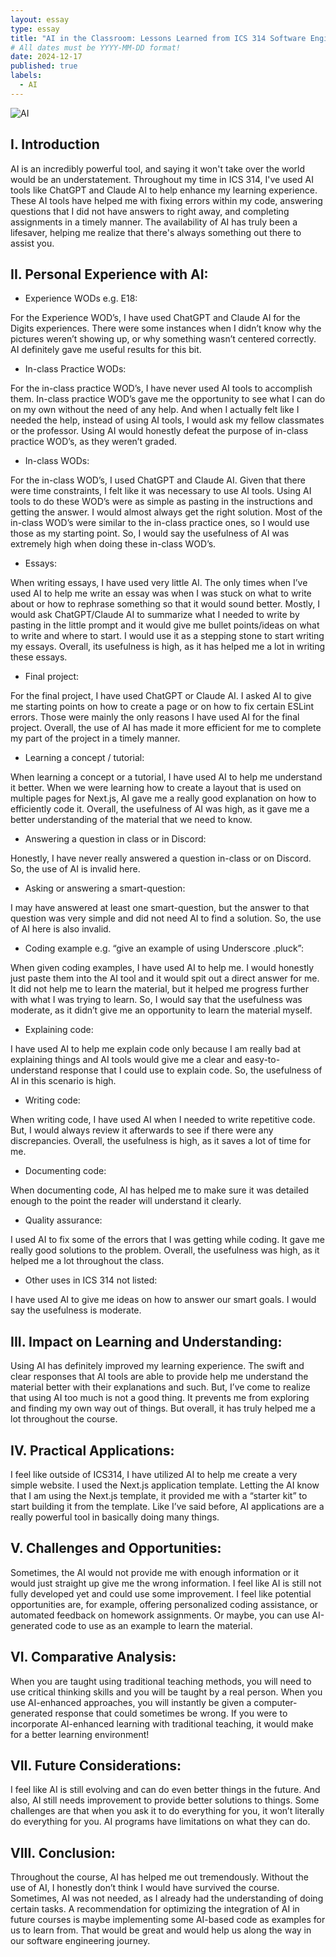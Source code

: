 ```yaml
---
layout: essay
type: essay
title: "AI in the Classroom: Lessons Learned from ICS 314 Software Engineering"
# All dates must be YYYY-MM-DD format!
date: 2024-12-17
published: true
labels:
  - AI
---
```


![AI](https://www.aeroscroll.com/wp-content/uploads/2024/04/ai_instagram_cpation_generator-300x300.jpg)

## I. Introduction

AI is an incredibly powerful tool, and saying it won't take over the world would be an understatement. Throughout my time in ICS 314, I've used AI tools like ChatGPT and Claude AI to help enhance my learning experience. These AI tools have helped me with fixing errors within my code, answering questions that I did not have answers to right away, and completing assignments in a timely manner. The availability of AI has truly been a lifesaver, helping me realize that there's always something out there to assist you.

## II. Personal Experience with AI:

- Experience WODs e.g. E18:

For the Experience WOD’s, I have used ChatGPT and Claude AI for the Digits experiences. There were some instances when I didn’t know why the pictures weren’t showing up, or why something wasn’t centered correctly. AI definitely gave me useful results for this bit.

- In-class Practice WODs:

For the in-class practice WOD’s, I have never used AI tools to accomplish them. In-class practice WOD’s gave me the opportunity to see what I can do on my own without the need of any help. And when I actually felt like I needed the help, instead of using AI tools, I would ask my fellow classmates or the professor. Using AI would honestly defeat the purpose of in-class practice WOD’s, as they weren’t graded.

- In-class WODs:

For the in-class WOD’s, I used ChatGPT and Claude AI. Given that there were time constraints, I felt like it was necessary to use AI tools. Using AI tools to do these WOD’s were as simple as pasting in the instructions and getting the answer. I would almost always get the right solution. Most of the in-class WOD’s were similar to the in-class practice ones, so I would use those as my starting point. So, I would say the usefulness of AI was extremely high when doing these in-class WOD’s.

- Essays:

When writing essays, I have used very little AI. The only times when I’ve used AI to help me write an essay was when I was stuck on what to write about or how to rephrase something so that it would sound better. Mostly, I would ask ChatGPT/Claude AI to summarize what I needed to write by pasting in the little prompt and it would give me bullet points/ideas on what to write and where to start. I would use it as a stepping stone to start writing my essays. Overall, its usefulness is high, as it has helped me a lot in writing these essays.

- Final project:

For the final project, I have used ChatGPT or Claude AI. I asked AI to give me starting points on how to create a page or on how to fix certain ESLint errors. Those were mainly the only reasons I have used AI for the final project. Overall, the use of AI has made it more efficient for me to complete my part of the project in a timely manner.

- Learning a concept / tutorial:

When learning a concept or a tutorial, I have used AI to help me understand it better. When we were learning how to create a layout that is used on multiple pages for Next.js, AI gave me a really good explanation on how to efficiently code it. Overall, the usefulness of AI was high, as it gave me a better understanding of the material that we need to know.

- Answering a question in class or in Discord:

Honestly, I have never really answered a question in-class or on Discord. So, the use of AI is invalid here.

- Asking or answering a smart-question:

I may have answered at least one smart-question, but the answer to that question was very simple and did not need AI to find a solution. So, the use of AI here is also invalid.

- Coding example e.g. “give an example of using Underscore .pluck”:

When given coding examples, I have used AI to help me. I would honestly just paste them into the AI tool and it would spit out a direct answer for me. It did not help me to learn the material, but it helped me progress further with what I was trying to learn. So, I would say that the usefulness was moderate, as it didn’t give me an opportunity to learn the material myself.

- Explaining code:

I have used AI to help me explain code only because I am really bad at explaining things and AI tools would give me a clear and easy-to-understand response that I could use to explain code. So, the usefulness of AI in this scenario is high.

- Writing code:

When writing code, I have used AI when I needed to write repetitive code. But, I would always review it afterwards to see if there were any discrepancies. Overall, the usefulness is high, as it saves a lot of time for me.

- Documenting code:

When documenting code, AI has helped me to make sure it was detailed enough to the point the reader will understand it clearly.

- Quality assurance:

I used AI to fix some of the errors that I was getting while coding. It gave me really good solutions to the problem. Overall, the usefulness was high, as it helped me a lot throughout the class.

- Other uses in ICS 314 not listed:

I have used AI to give me ideas on how to answer our smart goals. I would say the usefulness is moderate.

## III. Impact on Learning and Understanding:

Using AI has definitely improved my learning experience. The swift and clear responses that AI tools are able to provide help me understand the material better with their explanations and such. But, I’ve come to realize that using AI too much is not a good thing. It prevents me from exploring and finding my own way out of things. But overall, it has truly helped me a lot throughout the course.

## IV. Practical Applications:

I feel like outside of ICS314, I have utilized AI to help me create a very simple website. I used the Next.js application template. Letting the AI know that I am using the Next.js template, it provided me with a “starter kit” to start building it from the template. Like I’ve said before, AI applications are a really powerful tool in basically doing many things.

## V. Challenges and Opportunities:

Sometimes, the AI would not provide me with enough information or it would just straight up give me the wrong information. I feel like AI is still not fully developed yet and could use some improvement. I feel like potential opportunities are, for example, offering personalized coding assistance, or automated feedback on homework assignments. Or maybe, you can use AI-generated code to use as an example to learn the material.

## VI. Comparative Analysis:

When you are taught using traditional teaching methods, you will need to use critical thinking skills and you will be taught by a real person. When you use AI-enhanced approaches, you will instantly be given a computer-generated response that could sometimes be wrong. If you were to incorporate AI-enhanced learning with traditional teaching, it would make for a better learning environment!

## VII. Future Considerations:

I feel like AI is still evolving and can do even better things in the future. And also, AI still needs improvement to provide better solutions to things. Some challenges are that when you ask it to do everything for you, it won’t literally do everything for you. AI programs have limitations on what they can do.

## VIII. Conclusion:

Throughout the course, AI has helped me out tremendously. Without the use of AI, I honestly don’t think I would have survived the course. Sometimes, AI was not needed, as I already had the understanding of doing certain tasks. A recommendation for optimizing the integration of AI in future courses is maybe implementing some AI-based code as examples for us to learn from. That would be great and would help us along the way in our software engineering journey.
